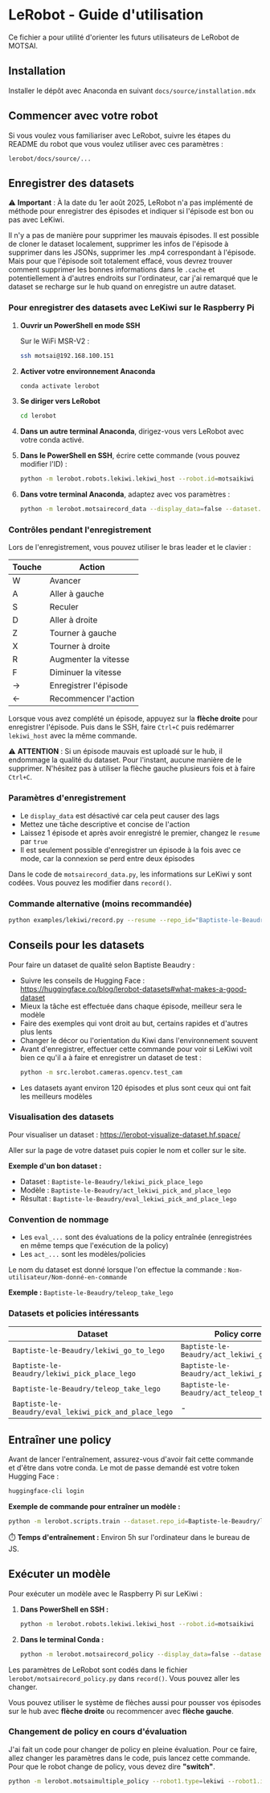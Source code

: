 # LeRobot - Guide d'utilisation

Ce fichier a pour utilité d'orienter les futurs utilisateurs de LeRobot de MOTSAI.

## Installation

Installer le dépôt avec Anaconda en suivant `docs/source/installation.mdx`

## Commencer avec votre robot

Si vous voulez vous familiariser avec LeRobot, suivre les étapes du README du robot que vous voulez utiliser avec ces paramètres :

`lerobot/docs/source/...`

## Enregistrer des datasets

⚠️ **Important** : À la date du 1er août 2025, LeRobot n'a pas implémenté de méthode pour enregistrer des épisodes et indiquer si l'épisode est bon ou pas avec LeKiwi.

Il n'y a pas de manière pour supprimer les mauvais épisodes. Il est possible de cloner le dataset localement, supprimer les infos de l'épisode à supprimer dans les JSONs, supprimer les .mp4 correspondant à l'épisode. Mais pour que l'épisode soit totalement effacé, vous devrez trouver comment supprimer les bonnes informations dans le `.cache` et potentiellement à d'autres endroits sur l'ordinateur, car j'ai remarqué que le dataset se recharge sur le hub quand on enregistre un autre dataset.

### Pour enregistrer des datasets avec LeKiwi sur le Raspberry Pi

1. **Ouvrir un PowerShell en mode SSH**

   Sur le WiFi MSR-V2 :
   ```bash
   ssh motsai@192.168.100.151
   ```

2. **Activer votre environnement Anaconda**
   ```bash
   conda activate lerobot
   ```

3. **Se diriger vers LeRobot**
   ```bash
   cd lerobot
   ```

4. **Dans un autre terminal Anaconda**, dirigez-vous vers LeRobot avec votre conda activé.

5. **Dans le PowerShell en SSH**, écrire cette commande (vous pouvez modifier l'ID) :
   ```bash
   python -m lerobot.robots.lekiwi.lekiwi_host --robot.id=motsaikiwi
   ```

6. **Dans votre terminal Anaconda**, adaptez avec vos paramètres :
   ```bash
   python -m lerobot.motsairecord_data --display_data=false --dataset.repo_id=Baptiste-le-Beaudry/lekiwi_roll_to_legotest77 --dataset.single_task="lekiwi_roll_to_blue_lego" --dataset.num_episodes=1 --resume=true
   ```

### Contrôles pendant l'enregistrement

Lors de l'enregistrement, vous pouvez utiliser le bras leader et le clavier :

| Touche | Action |
|--------|---------|
| W | Avancer |
| A | Aller à gauche |
| S | Reculer |
| D | Aller à droite |
| Z | Tourner à gauche |
| X | Tourner à droite |
| R | Augmenter la vitesse |
| F | Diminuer la vitesse |
| → | Enregistrer l'épisode |
| ← | Recommencer l'action |

Lorsque vous avez complété un épisode, appuyez sur la **flèche droite** pour enregistrer l'épisode. Puis dans le SSH, faire `Ctrl+C` puis redémarrer `lekiwi_host` avec la même commande.

⚠️ **ATTENTION** : Si un épisode mauvais est uploadé sur le hub, il endommage la qualité du dataset. Pour l'instant, aucune manière de le supprimer. N'hésitez pas à utiliser la flèche gauche plusieurs fois et à faire `Ctrl+C`.

### Paramètres d'enregistrement

- Le `display_data` est désactivé car cela peut causer des lags
- Mettez une tâche descriptive et concise de l'action
- Laissez 1 épisode et après avoir enregistré le premier, changez le `resume` par `true`
- Il est seulement possible d'enregistrer un épisode à la fois avec ce mode, car la connexion se perd entre deux épisodes

Dans le code de `motsairecord_data.py`, les informations sur LeKiwi y sont codées. Vous pouvez les modifier dans `record()`.

### Commande alternative (moins recommandée)

```bash
python examples/lekiwi/record.py --resume --repo_id="Baptiste-le-Beaudry/lekiwi_roll_to_lego"
```

## Conseils pour les datasets

Pour faire un dataset de qualité selon Baptiste Beaudry :

- Suivre les conseils de Hugging Face : https://huggingface.co/blog/lerobot-datasets#what-makes-a-good-dataset
- Mieux la tâche est effectuée dans chaque épisode, meilleur sera le modèle
- Faire des exemples qui vont droit au but, certains rapides et d'autres plus lents
- Changer le décor ou l'orientation du Kiwi dans l'environnement souvent
- Avant d'enregistrer, effectuer cette commande pour voir si LeKiwi voit bien ce qu'il a à faire et enregistrer un dataset de test :
  ```bash
  python -m src.lerobot.cameras.opencv.test_cam
  ```
- Les datasets ayant environ 120 épisodes et plus sont ceux qui ont fait les meilleurs modèles

### Visualisation des datasets

Pour visualiser un dataset : https://lerobot-visualize-dataset.hf.space/

Aller sur la page de votre dataset puis copier le nom et coller sur le site.

**Exemple d'un bon dataset :**
- Dataset : `Baptiste-le-Beaudry/lekiwi_pick_place_lego`
- Modèle : `Baptiste-le-Beaudry/act_lekiwi_pick_and_place_lego`
- Résultat : `Baptiste-le-Beaudry/eval_lekiwi_pick_and_place_lego`

### Convention de nommage

- Les `eval_...` sont des évaluations de la policy entraînée (enregistrées en même temps que l'exécution de la policy)
- Les `act_...` sont les modèles/policies

Le nom du dataset est donné lorsque l'on effectue la commande : `Nom-utilisateur/Nom-donné-en-commande`

**Exemple :** `Baptiste-le-Beaudry/teleop_take_lego`

### Datasets et policies intéressants

| Dataset | Policy correspondante |
|---------|----------------------|
| `Baptiste-le-Beaudry/lekiwi_go_to_lego` | `Baptiste-le-Beaudry/act_lekiwi_go_to_lego` |
| `Baptiste-le-Beaudry/lekiwi_pick_place_lego` | `Baptiste-le-Beaudry/act_lekiwi_pick_and_place_lego` |
| `Baptiste-le-Beaudry/teleop_take_lego` | `Baptiste-le-Beaudry/act_teleop_take_lego` |
| `Baptiste-le-Beaudry/eval_lekiwi_pick_and_place_lego` | - |

## Entraîner une policy

Avant de lancer l'entraînement, assurez-vous d'avoir fait cette commande et d'être dans votre conda. Le mot de passe demandé est votre token Hugging Face :

```bash
huggingface-cli login
```

**Exemple de commande pour entraîner un modèle :**

```bash
python -m lerobot.scripts.train --dataset.repo_id=Baptiste-le-Beaudry/lekiwi_pick_place_lego --policy.type=act --output_dir=outputs/train/act_lekiwi_pick_place_lego --job_name=act_lekiwi_pick_place_lego --policy.device=cuda --wandb.enable=true --policy.repo_id=Baptiste-le-Beaudry/act_lekiwi_pick_place_lego
```

⏱️ **Temps d'entraînement :** Environ 5h sur l'ordinateur dans le bureau de JS.

## Exécuter un modèle

Pour exécuter un modèle avec le Raspberry Pi sur LeKiwi :

1. **Dans PowerShell en SSH :**
   ```bash
   python -m lerobot.robots.lekiwi.lekiwi_host --robot.id=motsaikiwi
   ```

2. **Dans le terminal Conda :**
   ```bash
   python -m lerobot.motsairecord_policy --display_data=false --dataset.repo_id=Baptiste-le-Beaudry/eval_lekiwi_go_to_lego --dataset.single_task="lekiwi_go_to_blue_lego" --dataset.num_episodes=1 --policy.path=Baptiste-le-Beaudry/act_lekiwi_go_to_lego
   ```

Les paramètres de LeRobot sont codés dans le fichier `lerobot/motsairecord_policy.py` dans `record()`. Vous pouvez aller les changer.

Vous pouvez utiliser le système de flèches aussi pour pousser vos épisodes sur le hub avec **flèche droite** ou recommencer avec **flèche gauche**.

### Changement de policy en cours d'évaluation

J'ai fait un code pour changer de policy en pleine évaluation. Pour ce faire, allez changer les paramètres dans le code, puis lancez cette commande. Pour que le robot change de policy, vous devez dire **"switch"**.

```bash
python -m lerobot.motsaimultiple_policy --robot1.type=lekiwi --robot1.id=motsaifollower --teleop1.type=so100_leader --teleop1.port=COM4 --teleop1.id=motsaileader --dataset.repo_id=Baptiste-le-Beaudry/lekiwi_mutliplepolicytest4 --dataset.single_task="lekiwi_go_to_blue_lego_and_grab" --dataset.num_episodes=1 --policy1.repo_id=Baptiste-le-Beaudry/act_lekiwi_go_to_lego --policy1.type=act --display_data=false
```